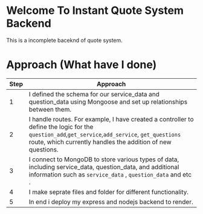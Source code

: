 # Welcome To Instant Quote System Backend
This is a incomplete baceknd of quote system.
# Approach (What have I done)

| Step | Approach              |
|------|-----------------------|
| 1    | I defined the schema for our service_data and question_data using Mongoose and set up relationships between them.  |
| 2    | I handle routes. For example, I have created a controller to define the logic for the `question_add`,`get_service`,`add_service`, `get_questions` route, which currently handles the addition of new questions.   |
| 3    | I connect to MongoDB to store various types of data, including service_data, question_data, and additional information such as `service_data` , `question_data` and etc .   |
| 4    | I make seprate files and folder for different functionality.       |
| 5    | In end i deploy my express and nodejs backend to render. |